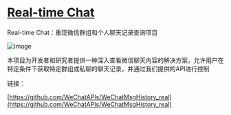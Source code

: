 # [Real-time Chat](https://github.com/myogg/meek/issues/90)

Real-time Chat：重现微信群组和个人聊天记录查询项目

![image](https://img.m.mw/file/7fe2853a1d301ae7da17f.jpg)

本项目为开发者和研究者提供一种深入查看微信聊天内容的解决方案，允许用户在特定条件下获取特定群组或私聊的聊天记录，并通过我们提供的API进行控制

链接：

[https://github.com/WeChatAPIs/WeChatMsgHistory_real](https://github.com/WeChatAPIs/WeChatMsgHistory_real)